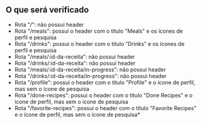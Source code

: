 ## O que será verificado

* Rota "/": não possui header
* Rota "/meals": possui o header com o título "Meals" e os ícones de perfil e pesquisa
* Rota "/drinks": possui o header com o título "Drinks" e os ícones de perfil e pesquisa
* Rota "/meals/:id-da-receita": não possui header
* Rota "/drinks/:id-da-receita": não possui header
* Rota "/meals/:id-da-receita/in-progress": não possui header
* Rota "/drinks/:id-da-receita/in-progress": não possui header
* Rota "/profile": possui o header com o título "Profile" e o ícone de perfil, mas sem o ícone de pesquisa
* Rota "/done-recipes": possui o header com o título "Done Recipes" e o ícone de perfil, mas sem o ícone de pesquisa
* Rota "/favorite-recipes": possui o header com o título "Favorite Recipes" e o ícone de perfil, mas sem o ícone de pesquisa*